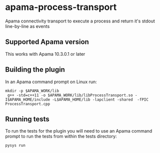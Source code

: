 # apama-process-transport
Apama connectivity transport to execute a process and return it's stdout line-by-line as events

## Supported Apama version

This works with Apama 10.3.0.1 or later

## Building the plugin

In an Apama command prompt on Linux run:

    mkdir -p $APAMA_WORK/lib
	 g++ -std=c++11 -o $APAMA_WORK/lib/libProcessTransport.so -I$APAMA_HOME/include -L$APAMA_HOME/lib -lapclient -shared  -fPIC ProcessTransport.cpp
	 
## Running tests

To run the tests for the plugin you will need to use an Apama command prompt to run the tests from within the tests directory:

    pysys run


